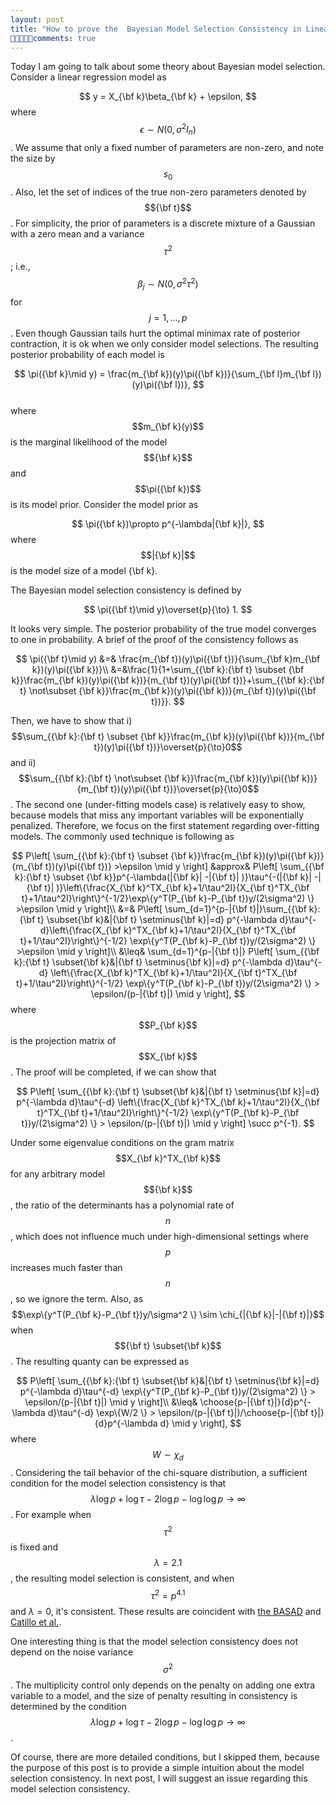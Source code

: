 ```yaml
---
layout: post
title: "How to prove the  Bayesian Model Selection Consistency in Linear Models"
comments: true
---
```

 
 Today I am going to talk about some theory about Bayesian model selection. Consider a linear regression model as 
 
$$
 y = X_{\bf k}\beta_{\bf k} + \epsilon,
$$
 where $$\epsilon \sim N(0,\sigma^2I_n)$$.  We assume that only a fixed number of parameters  are non-zero, and note the size by $$s_0$$. Also, let the set of indices of the true non-zero parameters denoted by $${\bf  t}$$. For simplicity, the prior of parameters is a discrete mixture of a Gaussian with a zero mean and a variance $$\tau^2$$; i.e., $$\beta_j\sim N(0,\sigma^2\tau^2)$$ for $$j=1,\dots,p$$. Even though Gaussian tails hurt the optimal minimax rate of posterior contraction, it is ok when we only consider model selections. The resulting posterior probability of each model  is 

$$
\pi({\bf k}\mid y) = \frac{m_{\bf k})(y)\pi({\bf k})}{\sum_{\bf l}m_{\bf l})(y)\pi({\bf l})}, 
$$  
 where $$m_{\bf k}(y)$$ is the marginal likelihood of the model $${\bf k}$$ and $$\pi({\bf k})$$ is its model prior. Consider the model prior as
 
$$
\pi({\bf k})\propto p^{-\lambda|{\bf k}|},
 $$
 where $$|{\bf k}|$$ is the model size of a model {\bf k}.
 
The Bayesian model selection consistency is
  defined by
  
  $$
  \pi({\bf t}\mid y)\overset{p}{\to} 1.
  $$
 
 It looks very simple. The posterior probability of the true model converges to one in probability. A brief of  the proof of the consistency follows as 
 
 $$
  \pi({\bf t}\mid y) &=&  \frac{m_{\bf t})(y)\pi({\bf t})}{\sum_{\bf k}m_{\bf k})(y)\pi({\bf k})}\\
  &=&\frac{1}{1+\sum_{{\bf k}:{\bf t} \subset {\bf k}}\frac{m_{\bf k})(y)\pi({\bf k})}{m_{\bf t})(y)\pi({\bf t})}+\sum_{{\bf k}:{\bf t} \not\subset {\bf k}}\frac{m_{\bf k})(y)\pi({\bf k})}{m_{\bf t})(y)\pi({\bf t})}}. 
$$

Then, we have to show that i) $$\sum_{{\bf k}:{\bf t} \subset {\bf k}}\frac{m_{\bf k})(y)\pi({\bf k})}{m_{\bf t})(y)\pi({\bf t})}\overset{p}{\to}0$$ and ii) $$\sum_{{\bf k}:{\bf t} \not\subset {\bf k}}\frac{m_{\bf k})(y)\pi({\bf k})}{m_{\bf t})(y)\pi({\bf t})}\overset{p}{\to}0$$. The second one (under-fitting models case) is relatively easy to show, because models that miss any important variables will be exponentially penalized. Therefore, we focus on the first statement regarding over-fitting models. The commonly used technique is following as 

$$
P\left[ \sum_{{\bf k}:{\bf t} \subset {\bf k}}\frac{m_{\bf k})(y)\pi({\bf k})}{m_{\bf t})(y)\pi({\bf t})} >\epsilon \mid y \right] &approx& P\left[ \sum_{{\bf k}:{\bf t} \subset {\bf k}}p^{-\lambda(|{\bf k}| -|{\bf t}| )}\tau^{-(|{\bf k}| -|{\bf t}| )}\left\{\frac{X_{\bf k}^TX_{\bf k}+1/\tau^2I}{X_{\bf t}^TX_{\bf t}+1/\tau^2I}\right\}^{-1/2}\exp\{y^T(P_{\bf k}-P_{\bf t})y/(2\sigma^2) \} >\epsilon \mid y \right]\\
&=&  P\left[ \sum_{d=1}^{p-|{\bf t}|}\sum_{{\bf k}:{\bf t} \subset{\bf k}&|{\bf t} \setminus{\bf k}|=d} p^{-\lambda d}\tau^{-d}\left\{\frac{X_{\bf k}^TX_{\bf k}+1/\tau^2I}{X_{\bf t}^TX_{\bf t}+1/\tau^2I}\right\}^{-1/2} \exp\{y^T(P_{\bf k}-P_{\bf t})y/(2\sigma^2) \} >\epsilon \mid y \right]\\
 &\leq& \sum_{d=1}^{p-|{\bf t}|} P\left[  \sum_{{\bf k}:{\bf t} \subset{\bf k}&|{\bf t} \setminus{\bf k}|=d} p^{-\lambda d}\tau^{-d} \left\{\frac{X_{\bf k}^TX_{\bf k}+1/\tau^2I}{X_{\bf t}^TX_{\bf t}+1/\tau^2I}\right\}^{-1/2} \exp\{y^T(P_{\bf k}-P_{\bf t})y/(2\sigma^2) \}  > \epsilon/(p-|{\bf t}|) \mid y \right], 
 $$
where $$P_{\bf k}$$ is the projection matrix of $$X_{\bf k}$$. The proof will be completed, if we can show that 
 
 $$
 P\left[  \sum_{{\bf k}:{\bf t} \subset{\bf k}&|{\bf t} \setminus{\bf k}|=d} p^{-\lambda d}\tau^{-d} \left\{\frac{X_{\bf k}^TX_{\bf k}+1/\tau^2I}{X_{\bf t}^TX_{\bf t}+1/\tau^2I}\right\}^{-1/2} \exp\{y^T(P_{\bf k}-P_{\bf t})y/(2\sigma^2) \}  > \epsilon/(p-|{\bf t}|) \mid y \right] \succ p^{-1}.
 $$
 
 Under some eigenvalue conditions on the gram matrix $$X_{\bf k}^TX_{\bf k}$$ for any arbitrary model $${\bf k}$$, the ratio of the determinants has a polynomial rate of $$n$$, which does not influence much under high-dimensional settings where $$p$$ increases much faster than $$n$$, so we ignore the term. Also, as $$\exp\{y^T(P_{\bf k}-P_{\bf t})y/\sigma^2 \} \sim \chi_{|{\bf k}|-|{\bf t}|}$$ when $${\bf t} \subset{\bf k}$$. The resulting quanty can be expressed as
 
 $$
 P\left[  \sum_{{\bf k}:{\bf t} \subset{\bf k}&|{\bf t} \setminus{\bf k}|=d} p^{-\lambda d}\tau^{-d} \exp\{y^T(P_{\bf k}-P_{\bf t})y/(2\sigma^2) \}  > \epsilon/(p-|{\bf t}|) \mid y \right]\\
 &\leq& \choose{p-|{\bf t}|}{d}p^{-\lambda d}\tau^{-d} \exp\{W/2 \}  > \epsilon/(p-|{\bf t}|)/\choose{p-|{\bf t}|}{d}p^{-\lambda d} \mid y \right],
 $$
 where $$W \sim \chi_{d}$$. Considering the tail behavior of the chi-square distribution, a sufficient condition for the model selection consistency is that 
$$\lambda\log p + \log \tau  - 2\log p - \log\log p \to \infty$$. For example when $$\tau^2$$ is fixed and $$\lambda=2.1$$, the resulting model selection is consistent, and when $$\tau^2=p^{4.1}$$ and $\lambda =0$, it's consistent.  These results are coincident with [the BASAD](https://arxiv.org/pdf/1405.6545.pdf) and [Catillo et al.](https://arxiv.org/pdf/1403.0735.pdf).

One interesting thing is that the model selection consistency does not depend on the noise variance $$\sigma^2$$. The multiplicity control only depends on the penalty on adding one extra variable to a model, and the size of penalty resulting in consistency is determined by the condition $$\lambda\log p + \log \tau  - 2\log p - \log\log p \to \infty$$.

Of course, there are more detailed conditions, but I skipped them, because the purpose of this post is to provide a simple intuition about the model selection consistency. In next post, I will suggest an issue regarding this model selection consistency.
 
 
 

